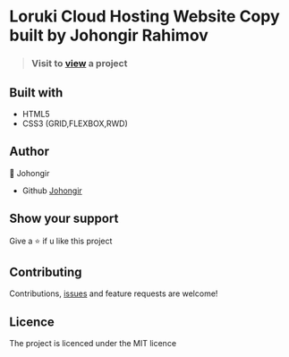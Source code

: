 # Loruki Cloud Hosting Website Copy built by Johongir Rahimov


 
> ### Visit to [view]() a project

## Built with
 * HTML5
 * CSS3 (GRID,FLEXBOX,RWD)



## Author
:man: Johongir 
* Github [Johongir](https://github.com/Johongirr)

## Show your support
Give a :star: if u like this project


## Contributing
Contributions, [issues](https://github.com/Johongirr/calculator/issues) and feature requests are welcome!


## Licence
The project is licenced under the MIT licence
